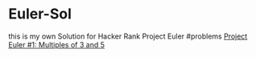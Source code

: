 # Euler-Sol
this is my own Solution for Hacker Rank Project Euler 
#problems
[Project Euler #1: Multiples of 3 and 5]()
